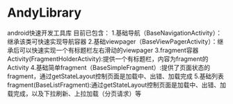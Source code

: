 # AndyLibrary
android快速开发工具库
目前已包含：
1.基础导航（BaseNavigationActivity）：继承该类可快速实现导航容器
2.基础viewpager（BaseViewPagerActivity）：继承后可以快速实现一个有标题栏左右滑动的viewpager
3.fragment容器Activity(FragmentHolderActivity):提供一个有标题栏，内容为fragment的Activity
4.基础简单fragment（BaseSimpleFragment）:提供了页面状态的fragment，通过getStateLayout控制页面是加载中、出错、加载完成
5.基础列表fragment(BaseListFragment):通过getStateLayout控制页面是加载中、出错、加载完成，以及下拉刷新、上拉加载（分页请求）等
